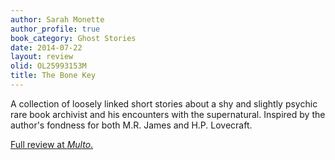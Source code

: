```yaml
---
author: Sarah Monette
author_profile: true
book_category: Ghost Stories
date: 2014-07-22
layout: review
olid: OL25993153M
title: The Bone Key
---
```


A collection of loosely linked short stories about a shy and slightly psychic rare book archivist and his encounters with the supernatural. Inspired by the author's fondness for both M.R. James and H.P. Lovecraft.

[Full review at *Multo*.](https://multoghost.wordpress.com/2014/07/22/musings-on-the-bone-key/)